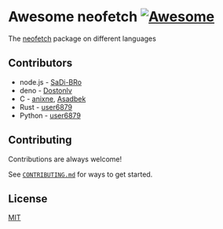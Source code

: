 # Awesome neofetch [![Awesome](https://awesome.re/badge.svg)](https://awesome.re)

The [neofetch](https://github.com/dylanaraps/neofetch) package on different languages

## Contributors

- node.js - [SaDi-BRo](https://github.com/SaDi-BRo)
- deno - [Dostonlv](https://github.com/Dostonlv)
- C - [anixne](https://github.com/anixne), [Asadbek](https://github.com/nizomovasadbek)
- Rust - [user6879](https://github.com/user6879)
- Python - [user6879](https://github.com/user6879)

## Contributing

Contributions are always welcome!

See [`CONTRIBUTING.md`](https://github.com/SaDi-BRo/awesome-neofetch/blob/main/.github/CONTRIBUTING.md) for ways to get started.

## License

[MIT](https://choosealicense.com/licenses/mit/)
